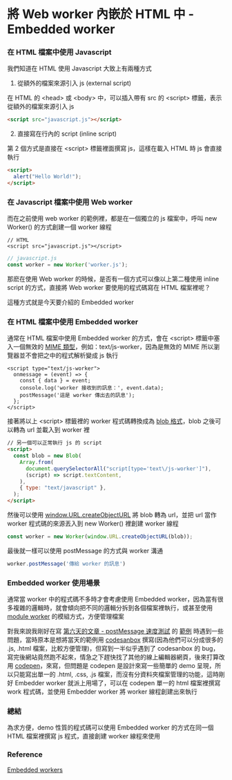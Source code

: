 # 將 Web worker 內嵌於 HTML 中 - Embedded worker

### 在 HTML 檔案中使用 Javascript

我們知道在 HTML 使用 Javascript 大致上有兩種方式

1. 從額外的檔案來源引入 js (external script)

在 HTML 的 \<head> 或 \<body> 中，可以插入帶有 src 的 \<script> 標籤，表示從額外的檔案來源引入 js

```html
<script src="javascript.js"></script>
```

2. 直接寫在行內的 script (inline script)

第 2 個方式是直接在 \<script> 標籤裡面撰寫 js，這樣在載入 HTML 時 js 會直接執行

```html
<script>
  alert("Hello World!");
</script>
```

### 在 Javascript 檔案中使用 Web worker

而在之前使用 web worker 的範例裡，都是在一個獨立的 js 檔案中，呼叫 new Worker() 的方式創建一個 worker 線程

```markup
// HTML
<script src="javascript.js"></script>
```

```javascript
// javascript.js
const worker = new Worker('worker.js');
```

那麽在使用 Web worker 的時候，是否有一個方式可以像以上第二種使用 inline script 的方式，直接將 Web worker 要使用的程式碼寫在 HTML 檔案裡呢？

這種方式就是今天要介紹的 Embedded worker



### 在 HTML 檔案中使用 Embedded worker

通常在 HTML 檔案中使用 Embedded worker 的方式，會在 \<script> 標籤中塞入一個無效的 [MIME 類型](https://developer.mozilla.org/en-US/docs/Web/HTTP/Basics\_of\_HTTP/MIME\_types/Common\_types)，例如：text/js-worker，因為是無效的 MIME 所以瀏覽器並不會把之中的程式解析變成 js 執行

```markup
<script type="text/js-worker">
  onmessage = (event) => {
    const { data } = event;
    console.log('worker 接收到的訊息：', event.data);
    postMessage('這是 worker 傳出去的訊息');
  };
</script>
```

接著將以上 \<script> 標籤裡的 worker 程式碼轉換成為 [blob 格式](https://zh.javascript.info/blob)，blob 之後可以轉為 url 並載入到 worker 裡

```html
// 另一個可以正常執行 js 的 script
<script>
  const blob = new Blob(
    Array.from(
      document.querySelectorAll("script[type='text\/js-worker']"),
      (script) => script.textContent,
    ),
    { type: "text/javascript" },
  );
</script>
```

然後可以使用 [window.URL.createObjectURL](https://developer.mozilla.org/en-US/docs/Web/API/URL/createObjectURL\_static) 將 blob 轉為 url，並把 url 當作 worker 程式碼的來源丟入到 new Worker() 裡創建 worker 線程

```javascript
const worker = new Worker(window.URL.createObjectURL(blob));
```

最後就一樣可以使用 postMessage 的方式與 worker 溝通

```javascript
worker.postMessage('傳給 worker 的訊息')
```



### Embedded worker 使用場景

通常當 worker 中的程式碼不多時才會考慮使用 Embedded worker，因為當有很多複雜的邏輯時，就會傾向把不同的邏輯分拆到各個檔案裡執行，或甚至使用 [module worker](https://web.dev/module-workers/#enter-module-workers) 的模組方式，方便管理檔案

對我來說我剛好在寫 [第六天的文章 - postMessage 速度測試](https://ithelp.ithome.com.tw/articles/10323691) 的 [範例](https://codepen.io/bcjohnblue/pen/jOXBbWJ) 時遇到一些問題，當時原本是想將當天的範例用 [codesanbox](https://codesandbox.io/) 撰寫(因為他們可以分成很多的 .js, .html 檔案，比較方便管理)，但寫到一半似乎遇到了 codesanbox 的 bug，寫完後網站竟然跑不起來，情急之下趕快找了其他的線上編輯器網頁，後來打算改用 [codepen](https://codepen.io/)，來寫，但問題是 codepen 是設計來寫一些簡單的 demo 呈現，所以只能寫出單一的 .html, .css, .js 檔案，而沒有分資料夾檔案管理的功能，這時剛好 Embedder worker 就派上用場了，可以在 codepen 單一的 html 檔案裡撰寫 work 程式碼，並使用 Embedder worker 將 worker 線程創建出來執行



### **總結**

為求方便，demo 性質的程式碼可以使用 Embedded worker 的方式在同一個 HTML 檔案裡撰寫 js 程式，直接創建 worker 線程來使用



### Reference

[Embedded workers](https://developer.mozilla.org/en-US/docs/Web/API/Web\_Workers\_API/Using\_web\_workers#embedded\_workers)
